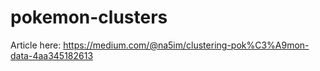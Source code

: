 # pokemon-clusters
Article here: https://medium.com/@na5im/clustering-pok%C3%A9mon-data-4aa345182613
